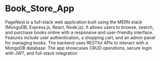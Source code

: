 # Book_Store_App
PageNest is a full-stack web application built using the MERN stack (MongoDB, Express.js, React, Node.js). It allows users to browse, search, and purchase books online with a responsive and user-friendly interface. Features include user authentication, a shopping cart, and an admin panel for managing books. The backend uses RESTful APIs to interact with a MongoDB database. The app showcases CRUD operations, secure login with JWT, and full-stack integration
